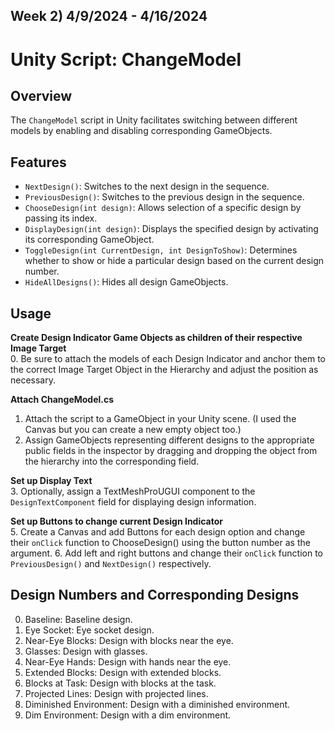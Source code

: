 Week 2) 4/9/2024 - 4/16/2024
---
# Unity Script: ChangeModel

## Overview

The `ChangeModel` script in Unity facilitates switching between different models by enabling and disabling corresponding GameObjects.

## Features

- `NextDesign()`: Switches to the next design in the sequence.
- `PreviousDesign()`: Switches to the previous design in the sequence.
- `ChooseDesign(int design)`: Allows selection of a specific design by passing its index.
- `DisplayDesign(int design)`: Displays the specified design by activating its corresponding GameObject.
- `ToggleDesign(int CurrentDesign, int DesignToShow)`: Determines whether to show or hide a particular design based on the current design number.
- `HideAllDesigns()`: Hides all design GameObjects.

## Usage

**Create Design Indicator Game Objects as children of their respective Image Target**<br>
0. Be sure to attach the models of each Design Indicator and anchor them to the correct Image Target Object in the Hierarchy and adjust the position as necessary.

**Attach ChangeModel.cs**<br>
1. Attach the script to a GameObject in your Unity scene. (I used the Canvas but you can create a new empty object too.)
2. Assign GameObjects representing different designs to the appropriate public fields in the inspector by dragging and dropping the object from the hierarchy into the corresponding field.

**Set up Display Text**<br>
3. Optionally, assign a TextMeshProUGUI component to the `DesignTextComponent` field for displaying design information.

**Set up Buttons to change current Design Indicator**<br>
5. Create a Canvas and add Buttons for each design option and change their `onClick` function to ChooseDesign() using the button number as the argument.
6. Add left and right buttons and change their `onClick` function to `PreviousDesign()` and `NextDesign()` respectively.

## Design Numbers and Corresponding Designs

0) Baseline: Baseline design.
1) Eye Socket: Eye socket design.
2) Near-Eye Blocks: Design with blocks near the eye.
3) Glasses: Design with glasses.
4) Near-Eye Hands: Design with hands near the eye.
5) Extended Blocks: Design with extended blocks.
6) Blocks at Task: Design with blocks at the task.
7) Projected Lines: Design with projected lines.
8) Diminished Environment: Design with a diminished environment.
9) Dim Environment: Design with a dim environment.
